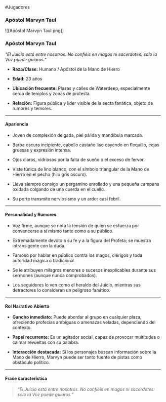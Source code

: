 #Jugadores 

### **Apóstol Marvyn Taul**

![[Apóstol Marvyn Taul.png]]
### **Apóstol Marvyn Taul**

_"El Juicio está entre nosotros. No confiéis en magos ni sacerdotes: solo la Voz puede guiaros."_

- **Raza/Clase:** Humano / Apóstol de la Mano de Hierro
    
- **Edad:** 23 años
    
- **Ubicación frecuente:** Plazas y calles de Waterdeep, especialmente cerca de templos y zonas de protesta.
    
- **Relación:** Figura pública y líder visible de la secta fanática, objeto de rumores y temores.
    

---

#### **Apariencia**

- Joven de complexión delgada, piel pálida y mandíbula marcada.
    
- Barba oscura incipiente, cabello castaño liso cayendo en flequillo, cejas gruesas y expresión intensa.
    
- Ojos claros, vidriosos por la falta de sueño o el exceso de fervor.
    
- Viste túnica de lino blanco, con el símbolo triangular de la Mano de Hierro en el pecho (hilo gris oscuro).
    
- Lleva siempre consigo un pergamino enrollado y una pequeña campana oxidada colgando de una cuerda en el cuello.
    
- Su porte transmite nerviosismo y un ardor casi febril.
    

---

#### **Personalidad y Rumores**

- Voz firme, aunque se nota la tensión de quien se esfuerza por convencerse a sí mismo tanto como a su público.
    
- Extremadamente devoto a su fe y a la figura del Profeta; se muestra intransigente con la duda.
    
- Famoso por hablar en público contra los magos, clérigos y toda autoridad mágica o tradicional.
    
- Se le atribuyen milagros menores o sucesos inexplicables durante sus sermones (aunque nunca comprobados).
    
- Los seguidores lo ven como el heraldo del Juicio, mientras sus detractores lo consideran un peligroso fanático.
    

---

#### **Rol Narrativo Abierto**

- **Gancho inmediato:** Puede abordar al grupo en cualquier plaza, ofreciendo profecías ambiguas o amenazas veladas, dependiendo del contexto.
    
- **Papel recurrente:** Es un agitador social, capaz de provocar multitudes o calmar revueltas con su palabra.
    
- **Interacción destacada:** Si los personajes buscan información sobre la Mano de Hierro, Marvyn puede ser tanto fuente de pistas como obstáculo político.
    

---

#### **Frase característica**

> _“El Juicio está entre nosotros. No confiéis en magos ni sacerdotes: solo la Voz puede guiaros.”_